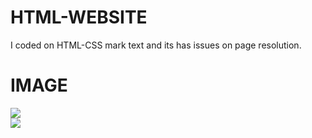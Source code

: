 # HTML-WEBSITE
I coded on HTML-CSS mark text and its has issues on page resolution.</br>

# IMAGE
<img src="https://i.hizliresim.com/F4LOoK.gif"/> </br>
<img src="https://i.hizliresim.com/UvtqWu.gif"/> </br>
